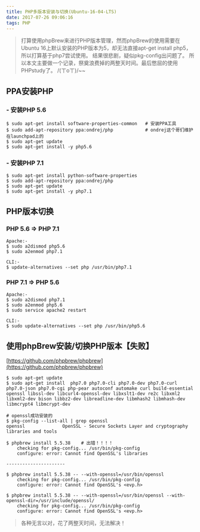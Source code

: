 ```yaml
---
title: PHP多版本安装与切换(Ubuntu-16-04-LTS)
date: 2017-07-26 09:06:16
tags: PHP
---
```

>   打算使用phpBrew来进行PHP版本管理，然而phpBrew的使用需要在Ubuntu 16上默认安装的PHP版本为5，却无法直接apt-get install php5，所以打算基于php7尝试使用。
>   结果很悲剧，疑似pkg-config出问题了。 所以本文主要做一个记录，祭奠浪费掉的两整天时间。最后憋屈的使用PHPstudy了。 /(ㄒoㄒ)/~~
<!-- more -->
## PPA安装PHP
### - 安装PHP 5.6
```
$ sudo apt-get install software-properties-common   # 安装PPA工具
$ sudo add-apt-repository ppa:ondrej/php            # ondrej这个哥们维护在launchpad上的
$ sudo apt-get update
$ sudo apt-get install -y php5.6
```
### - 安装PHP 7.1
```
$ sudo apt-get install python-software-properties
$ sudo add-apt-repository ppa:ondrej/php
$ sudo apt-get update
$ sudo apt-get install -y php7.1                    
```

## PHP版本切换
### PHP 5.6 => PHP 7.1
```
Apache:-
$ sudo a2dismod php5.6
$ sudo a2enmod php7.1

CLI:-
$ update-alternatives --set php /usr/bin/php7.1
```
### PHP 7.1 => PHP 5.6
```
Apache:-
$ sudo a2dismod php7.1
$ sudo a2enmod php5.6
$ sudo service apache2 restart

CLI:-
$ sudo update-alternatives --set php /usr/bin/php5.6
```
## 使用phpBrew安装/切换PHP版本【失败】
[https://github.com/phpbrew/phpbrew](https://github.com/phpbrew/phpbrew)

```
$ sudo apt-get update
$ sudo apt-get install  php7.0 php7.0-cli php7.0-dev php7.0-curl php7.0-json php7.0-cgi php-pear autoconf automake curl build-essential openssl libssl-dev libcurl4-openssl-dev libxslt1-dev re2c libxml2 libxml2-dev bison libbz2-dev libreadline-dev libmhash2 libmhash-dev libmcrypt4 libmcrypt-dev

# openssl成功安装的
$ pkg-config --list-all | grep openssl
openssl              OpenSSL - Secure Sockets Layer and cryptography libraries and tools

$ phpbrew install 5.5.38    # 出错！！！！
    checking for pkg-config... /usr/bin/pkg-config
    configure: error: Cannot find OpenSSL's libraries

----------------------

$ phpbrew install 5.5.38 -- --with-openssl=/usr/bin/openssl
    checking for pkg-config... /usr/bin/pkg-config
    configure: error: Cannot find OpenSSL's <evp.h>

$ phpbrew install 5.5.38 -- --with-openssl=/usr/bin/openssl --with-openssl-dir=/usr/include/openssl/
    checking for pkg-config... /usr/bin/pkg-config
    configure: error: Cannot find OpenSSL's <evp.h>
```

>   各种无言以对，花了两整天时间，无法解决！